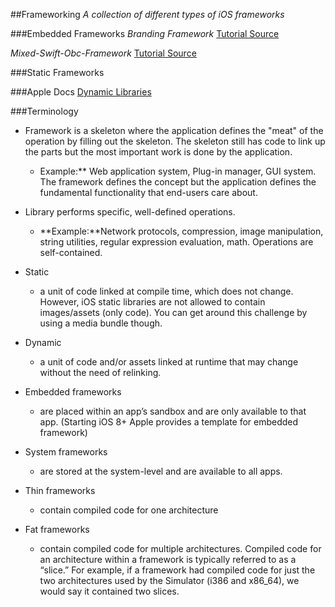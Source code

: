 ##Frameworking
*A collection of different types of iOS frameworks*


###Embedded Frameworks
*Branding Framework*
[Tutorial Source](http://code.hootsuite.com/an-introduction-to-creating-and-distributing-embedded-frameworks-in-ios/)

*Mixed-Swift-Obc-Framework*
[Tutorial Source](https://github.com/danieleggert/mixed-swift-objc-framework)

###Static Frameworks



###Apple Docs
[Dynamic Libraries](https://developer.apple.com/library/mac/documentation/DeveloperTools/Conceptual/DynamicLibraries/100-Articles/OverviewOfDynamicLibraries.html#//apple_ref/doc/uid/TP40001873-SW1)


###Terminology

* Framework
	is a skeleton where the application defines the "meat" of the operation by filling out the skeleton. The skeleton still has code to link up the parts but the most important work is done by the application.
	* Example:** Web application system, Plug-in manager, GUI system. The framework defines the concept but the application defines the fundamental functionality that end-users care about.

* Library
	performs specific, well-defined operations.
	* **Example:**Network protocols, compression, image manipulation, string utilities, regular expression evaluation, math. Operations are self-contained.

* Static
	* a unit of code linked at compile time, which does not change.
	However, iOS static libraries are not allowed to contain images/assets (only code). You can get around this challenge by using a media bundle though.

* Dynamic
	* a unit of code and/or assets linked at runtime that may change without the need of relinking.

* Embedded frameworks 
	* are placed within an app’s sandbox and are only available to that app. (Starting iOS 8+ Apple provides a template for embedded framework)

* System frameworks
	* are stored at the system-level and are available to all apps.

* Thin frameworks 
	* contain compiled code for one architecture

* Fat frameworks
	* contain compiled code for multiple architectures. Compiled code for an architecture within a framework is typically referred to as a “slice.” For example, if a framework had compiled code for just the two architectures used by the Simulator (i386 and x86_64), we would say it contained two slices.



